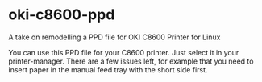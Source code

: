 # oki-c8600-ppd
A take on remodelling a PPD file for OKI C8600 Printer for Linux

You can use this PPD file for your C8600 printer. Just select it in your printer-manager.
There are a few issues left, for example that you need to insert paper in the
manual feed tray with the short side first.
